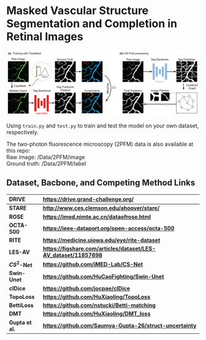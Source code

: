 # Masked Vascular Structure Segmentation and Completion in Retinal Images

<center>
<img src="/Figure/Overview.jpg">
</center>

Using ```train.py``` and ```test.py``` to train and test the model on your own dataset, respectively.

The two-photon fluorescence microscopy (2PFM) data is also available at this repo:\
Raw image: /Data/2PFM/image \
Ground truth: /Data/2PFM/label

## Dataset, Bacbone, and Competing Method Links

| **DRIVE**        | **https://drive.grand-challenge.org/**                    |
| :--------------- | :-------------------------------------------------------- |
| **STARE**        | **http://www.ces.clemson.edu/ahoover/stare/**             |
| **ROSE**         | **https://imed.nimte.ac.cn/dataofrose.html**              |
| **OCTA-500**     | **https://ieee-dataport.org/open-access/octa-500**        |
| **RITE**         | **https://medicine.uiowa.edu/eye/rite-dataset**           |
| **LES-AV**       | **https://figshare.com/articles/dataset/LES-AV_dataset/11857698**|
| **$CS^2$-Net**   | **https://github.com/iMED-Lab/CS-Net**                    |
| **Swin-Unet**    | **https://github.com/HuCaoFighting/Swin-Unet**            |
| **clDice**       | **https://github.com/jocpae/clDice**                      |
| **TopoLoss**     | **https://github.com/HuXiaoling/TopoLoss**                |
| **BettiLoss**    | **https://github.com/nstucki/Betti-matching**             |
| **DMT**          | **https://github.com/HuXiaoling/DMT_loss**                |
| **Gupta et al.** | **https://github.com/Saumya-Gupta-26/struct-uncertainty** |
